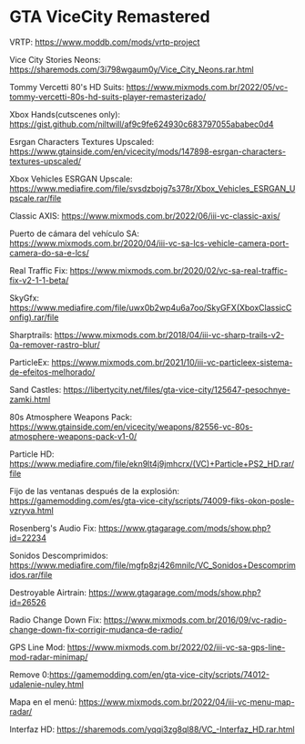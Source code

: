 # GTA ViceCity Remastered

VRTP: https://www.moddb.com/mods/vrtp-project

Vice City Stories Neons: https://sharemods.com/3i798wgaum0y/Vice_City_Neons.rar.html

Tommy Vercetti 80's HD Suits: https://www.mixmods.com.br/2022/05/vc-tommy-vercetti-80s-hd-suits-player-remasterizado/

Xbox Hands(cutscenes only): https://gist.github.com/niltwill/af9c9fe624930c683797055ababec0d4

Esrgan Characters Textures Upscaled: https://www.gtainside.com/en/vicecity/mods/147898-esrgan-characters-textures-upscaled/

Xbox Vehicles ESRGAN Upscale: https://www.mediafire.com/file/svsdzbojg7s378r/Xbox_Vehicles_ESRGAN_Upscale.rar/file

Classic AXIS: https://www.mixmods.com.br/2022/06/iii-vc-classic-axis/

Puerto de cámara del vehículo SA: https://www.mixmods.com.br/2020/04/iii-vc-sa-lcs-vehicle-camera-port-camera-do-sa-e-lcs/

Real Traffic Fix: https://www.mixmods.com.br/2020/02/vc-sa-real-traffic-fix-v2-1-1-beta/

SkyGfx: https://www.mediafire.com/file/uwx0b2wp4u6a7oo/SkyGFX(XboxClassicConfig).rar/file

Sharptrails: https://www.mixmods.com.br/2018/04/iii-vc-sharp-trails-v2-0a-remover-rastro-blur/

ParticleEx: https://www.mixmods.com.br/2021/10/iii-vc-particleex-sistema-de-efeitos-melhorado/

Sand Castles: https://libertycity.net/files/gta-vice-city/125647-pesochnye-zamki.html

80s Atmosphere Weapons Pack: https://www.gtainside.com/en/vicecity/weapons/82556-vc-80s-atmosphere-weapons-pack-v1-0/

Particle HD: https://www.mediafire.com/file/ekn9lt4j9jmhcrx/(VC)+Particle+PS2_HD.rar/file

Fijo de las ventanas después de la explosión: https://gamemodding.com/es/gta-vice-city/scripts/74009-fiks-okon-posle-vzryva.html

Rosenberg's Audio Fix: https://www.gtagarage.com/mods/show.php?id=22234

Sonidos Descomprimidos: https://www.mediafire.com/file/mgfp8zj426mnilc/VC_Sonidos+Descomprimidos.rar/file

Destroyable Airtrain: https://www.gtagarage.com/mods/show.php?id=26526

Radio Change Down Fix: https://www.mixmods.com.br/2016/09/vc-radio-change-down-fix-corrigir-mudanca-de-radio/

GPS Line Mod: https://www.mixmods.com.br/2022/02/iii-vc-sa-gps-line-mod-radar-minimap/

Remove 0:https://gamemodding.com/en/gta-vice-city/scripts/74012-udalenie-nuley.html

Mapa en el menú: https://www.mixmods.com.br/2022/04/iii-vc-menu-map-radar/

Interfaz HD: https://sharemods.com/yqqi3zg8ql88/VC_-Interfaz_HD.rar.html
